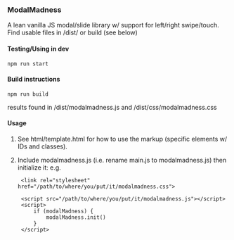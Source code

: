 ### ModalMadness

A lean vanilla JS modal/slide library w/ support for left/right swipe/touch.
Find usable files in /dist/ or build (see below)

#### Testing/Using in dev

    npm run start

#### Build instructions

    npm run build

results found in /dist/modalmadness.js and /dist/css/modalmadness.css

#### Usage

1. See html/template.html for how to use the markup (specific elements w/ IDs and classes).

2. Include modalmadness.js (i.e. rename main.js to modalmadness.js) then initialize it: e.g. 

        <link rel="stylesheet" href="/path/to/where/you/put/it/modalmadness.css">

        <script src="/path/to/where/you/put/it/modalmadness.js"></script>
        <script>
            if (modalMadness) {
                modalMadness.init()
            }
        </script>



